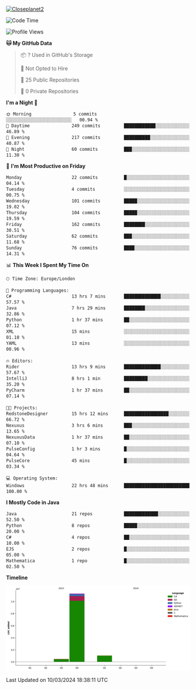 [![Closeplanet2](https://github-readme-stats.vercel.app/api?username=Closeplanet2&show_icons=true&theme=tokyonight&count_private=true)]([https://github.com/Closeplanet2])

<!--START_SECTION:waka-->
![Code Time](http://img.shields.io/badge/Code%20Time-421%20hrs%2042%20mins-blue)

![Profile Views](http://img.shields.io/badge/Profile%20Views-0-blue)

**🐱 My GitHub Data** 

> 📦 ? Used in GitHub's Storage 
 > 
> 🚫 Not Opted to Hire
 > 
> 📜 25 Public Repositories 
 > 
> 🔑 0 Private Repositories 
 > 
**I'm a Night 🦉** 

```text
🌞 Morning                5 commits           ░░░░░░░░░░░░░░░░░░░░░░░░░   00.94 % 
🌆 Daytime                249 commits         ████████████░░░░░░░░░░░░░   46.89 % 
🌃 Evening                217 commits         ██████████░░░░░░░░░░░░░░░   40.87 % 
🌙 Night                  60 commits          ███░░░░░░░░░░░░░░░░░░░░░░   11.30 % 
```
📅 **I'm Most Productive on Friday** 

```text
Monday                   22 commits          █░░░░░░░░░░░░░░░░░░░░░░░░   04.14 % 
Tuesday                  4 commits           ░░░░░░░░░░░░░░░░░░░░░░░░░   00.75 % 
Wednesday                101 commits         █████░░░░░░░░░░░░░░░░░░░░   19.02 % 
Thursday                 104 commits         █████░░░░░░░░░░░░░░░░░░░░   19.59 % 
Friday                   162 commits         ████████░░░░░░░░░░░░░░░░░   30.51 % 
Saturday                 62 commits          ███░░░░░░░░░░░░░░░░░░░░░░   11.68 % 
Sunday                   76 commits          ████░░░░░░░░░░░░░░░░░░░░░   14.31 % 
```


📊 **This Week I Spent My Time On** 

```text
🕑︎ Time Zone: Europe/London

💬 Programming Languages: 
C#                       13 hrs 7 mins       ██████████████░░░░░░░░░░░   57.57 % 
Java                     7 hrs 29 mins       ████████░░░░░░░░░░░░░░░░░   32.86 % 
Python                   1 hr 37 mins        ██░░░░░░░░░░░░░░░░░░░░░░░   07.12 % 
XML                      15 mins             ░░░░░░░░░░░░░░░░░░░░░░░░░   01.10 % 
YAML                     13 mins             ░░░░░░░░░░░░░░░░░░░░░░░░░   00.96 % 

🔥 Editors: 
Rider                    13 hrs 9 mins       ██████████████░░░░░░░░░░░   57.67 % 
IntelliJ                 8 hrs 1 min         █████████░░░░░░░░░░░░░░░░   35.20 % 
PyCharm                  1 hr 37 mins        ██░░░░░░░░░░░░░░░░░░░░░░░   07.14 % 

🐱‍💻 Projects: 
RedstoneDesigner         15 hrs 12 mins      █████████████████░░░░░░░░   66.72 % 
Nexuxus                  3 hrs 6 mins        ███░░░░░░░░░░░░░░░░░░░░░░   13.65 % 
NexuxusData              1 hr 37 mins        ██░░░░░░░░░░░░░░░░░░░░░░░   07.10 % 
PulseConfig              1 hr 3 mins         █░░░░░░░░░░░░░░░░░░░░░░░░   04.64 % 
PulseCore                45 mins             █░░░░░░░░░░░░░░░░░░░░░░░░   03.34 % 

💻 Operating System: 
Windows                  22 hrs 48 mins      █████████████████████████   100.00 % 
```

**I Mostly Code in Java** 

```text
Java                     21 repos            █████████████░░░░░░░░░░░░   52.50 % 
Python                   8 repos             █████░░░░░░░░░░░░░░░░░░░░   20.00 % 
C#                       4 repos             ██░░░░░░░░░░░░░░░░░░░░░░░   10.00 % 
EJS                      2 repos             █░░░░░░░░░░░░░░░░░░░░░░░░   05.00 % 
Mathematica              1 repo              █░░░░░░░░░░░░░░░░░░░░░░░░   02.50 % 
```



**Timeline**

![Lines of Code chart](https://raw.githubusercontent.com/Closeplanet2/Closeplanet2/main/assets/bar_graph.png)


 Last Updated on 10/03/2024 18:38:11 UTC
<!--END_SECTION:waka-->
